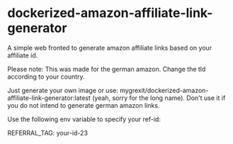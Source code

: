 # dockerized-amazon-affiliate-link-generator

A simple web fronted to generate amazon affiliate links based on your affiliate id.

Please note: This was made for the german amazon. Change the tld according to your country.

Just generate your own image or use: mygrexit/dockerized-amazon-affiliate-link-generator:latest (yeah, sorry for the long name).
Don't use it if you do not intend to generate german amazon links.

Use the following env variable to specify your ref-id:

REFERRAL_TAG: your-id-23
